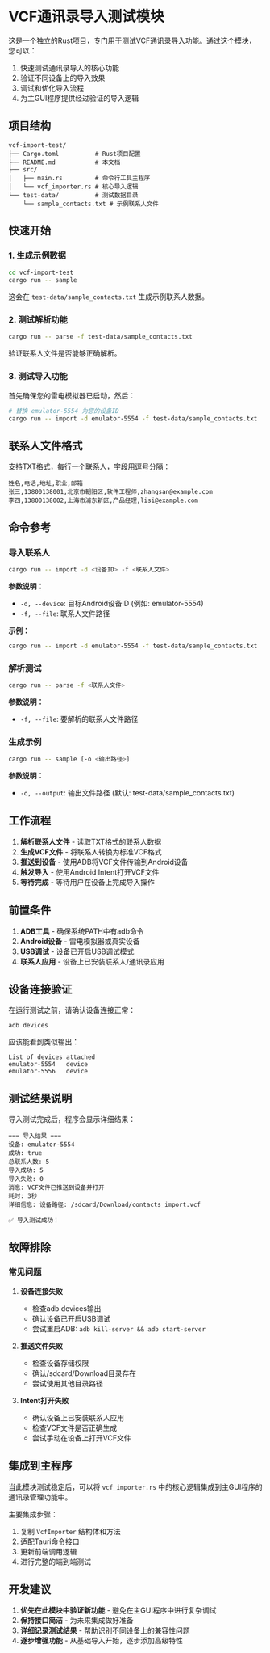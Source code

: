 # VCF通讯录导入测试模块

这是一个独立的Rust项目，专门用于测试VCF通讯录导入功能。通过这个模块，您可以：

1. 快速测试通讯录导入的核心功能
2. 验证不同设备上的导入效果
3. 调试和优化导入流程
4. 为主GUI程序提供经过验证的导入逻辑

## 项目结构

```
vcf-import-test/
├── Cargo.toml          # Rust项目配置
├── README.md           # 本文档
├── src/
│   ├── main.rs         # 命令行工具主程序
│   └── vcf_importer.rs # 核心导入逻辑
└── test-data/          # 测试数据目录
    └── sample_contacts.txt # 示例联系人文件
```

## 快速开始

### 1. 生成示例数据

```bash
cd vcf-import-test
cargo run -- sample
```

这会在 `test-data/sample_contacts.txt` 生成示例联系人数据。

### 2. 测试解析功能

```bash
cargo run -- parse -f test-data/sample_contacts.txt
```

验证联系人文件是否能够正确解析。

### 3. 测试导入功能

首先确保您的雷电模拟器已启动，然后：

```bash
# 替换 emulator-5554 为您的设备ID
cargo run -- import -d emulator-5554 -f test-data/sample_contacts.txt
```

## 联系人文件格式

支持TXT格式，每行一个联系人，字段用逗号分隔：

```
姓名,电话,地址,职业,邮箱
张三,13800138001,北京市朝阳区,软件工程师,zhangsan@example.com
李四,13800138002,上海市浦东新区,产品经理,lisi@example.com
```

## 命令参考

### 导入联系人

```bash
cargo run -- import -d <设备ID> -f <联系人文件>
```

**参数说明：**
- `-d, --device`: 目标Android设备ID (例如: emulator-5554)
- `-f, --file`: 联系人文件路径

**示例：**
```bash
cargo run -- import -d emulator-5554 -f test-data/sample_contacts.txt
```

### 解析测试

```bash
cargo run -- parse -f <联系人文件>
```

**参数说明：**
- `-f, --file`: 要解析的联系人文件路径

### 生成示例

```bash
cargo run -- sample [-o <输出路径>]
```

**参数说明：**
- `-o, --output`: 输出文件路径 (默认: test-data/sample_contacts.txt)

## 工作流程

1. **解析联系人文件** - 读取TXT格式的联系人数据
2. **生成VCF文件** - 将联系人转换为标准VCF格式
3. **推送到设备** - 使用ADB将VCF文件传输到Android设备
4. **触发导入** - 使用Android Intent打开VCF文件
5. **等待完成** - 等待用户在设备上完成导入操作

## 前置条件

1. **ADB工具** - 确保系统PATH中有adb命令
2. **Android设备** - 雷电模拟器或真实设备
3. **USB调试** - 设备已开启USB调试模式
4. **联系人应用** - 设备上已安装联系人/通讯录应用

## 设备连接验证

在运行测试之前，请确认设备连接正常：

```bash
adb devices
```

应该能看到类似输出：
```
List of devices attached
emulator-5554   device
emulator-5556   device
```

## 测试结果说明

导入测试完成后，程序会显示详细结果：

```
=== 导入结果 ===
设备: emulator-5554
成功: true
总联系人数: 5
导入成功: 5
导入失败: 0
消息: VCF文件已推送到设备并打开
耗时: 3秒
详细信息: 设备路径: /sdcard/Download/contacts_import.vcf

✅ 导入测试成功！
```

## 故障排除

### 常见问题

1. **设备连接失败**
   - 检查adb devices输出
   - 确认设备已开启USB调试
   - 尝试重启ADB: `adb kill-server && adb start-server`

2. **推送文件失败**
   - 检查设备存储权限
   - 确认/sdcard/Download目录存在
   - 尝试使用其他目录路径

3. **Intent打开失败**
   - 确认设备上已安装联系人应用
   - 检查VCF文件是否正确生成
   - 尝试手动在设备上打开VCF文件

## 集成到主程序

当此模块测试稳定后，可以将 `vcf_importer.rs` 中的核心逻辑集成到主GUI程序的通讯录管理功能中。

主要集成步骤：
1. 复制 `VcfImporter` 结构体和方法
2. 适配Tauri命令接口
3. 更新前端调用逻辑
4. 进行完整的端到端测试

## 开发建议

1. **优先在此模块中验证新功能** - 避免在主GUI程序中进行复杂调试
2. **保持接口简洁** - 为未来集成做好准备
3. **详细记录测试结果** - 帮助识别不同设备上的兼容性问题
4. **逐步增强功能** - 从基础导入开始，逐步添加高级特性